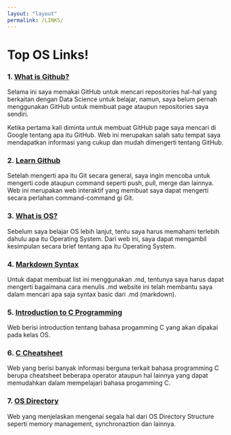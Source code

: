 ```yaml
---
layout: "layout"
permalink: /LINKS/
---
```


# Top OS Links!

### 1. [What is Github?](https://kinsta.com/knowledgebase/what-is-github/)
Selama ini saya memakai GitHub untuk mencari repositories hal-hal yang berkaitan dengan Data Science untuk belajar, namun, saya belum pernah menggunakan GitHub 
untuk membuat page ataupun repositories saya sendiri. 

Ketika pertama kali diminta untuk membuat GitHub page saya mencari di Google tentang apa itu GitHub. Web ini merupakan salah satu tempat saya mendapatkan 
informasi yang cukup dan mudah dimengerti tentang GitHub.

### 2. [Learn Github](https://learngitbranching.js.org/)
Setelah mengerti apa itu Git secara general, saya ingin mencoba untuk mengerti code ataupun command seperti push, pull, merge dan lainnya. Web ini 
merupakan web interaktif yang membuat saya dapat mengerti secara perlahan command-command gi Git.

### 3. [What is OS?](https://www.tutorialspoint.com/operating_system/os_overview.htm)
Sebelum saya belajar OS lebih lanjut, tentu saya harus memahami terlebih dahulu apa itu Operating System. Dari web ini, saya dapat mengambil kesimpulan 
secara brief tentang apa itu Operating System.

### 4. [Markdown Syntax](https://www.markdownguide.org/basic-syntax/)
Untuk dapat membuat list ini menggunakan .md, tentunya saya harus dapat mengerti bagaimana cara menulis .md website ini telah membantu saya dalam 
mencari apa saja syntax basic dari .md (markdown).

### 5. [Introduction to C Programming](https://www.tutorialspoint.com/ansi_c/c_introduction.htm)
Web berisi introduction tentang bahasa progamming C yang akan dipakai pada kelas OS.

### 6. [C Cheatsheet](https://developerinsider.co/c-programming-language-cheat-sheet/)
Web yang berisi banyak informasi berguna terkait bahasa programming C berupa cheatsheet beberapa operator ataupun hal lainnya yang dapat memudahkan dalam mempelajari bahasa progamming C.

### 7. [OS Directory](https://www.javatpoint.com/os-directory-structure)
Web yang menjelaskan mengenai segala hal dari OS Directory Structure seperti memory management, synchronaztion dan lainnya.
